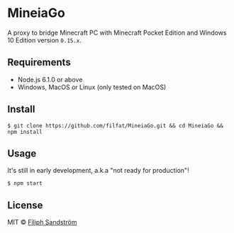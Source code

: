 # MineiaGo

A proxy to bridge Minecraft PC with Minecraft Pocket Edition and Windows 10 Edition version ```0.15.x```.

## Requirements
* Node.js 6.1.0 or above
* Windows, MacOS or Linux (only tested on MacOS)

## Install
```
$ git clone https://github.com/filfat/MineiaGo.git && cd MineiaGo && npm install
```

## Usage
It's still in early development, a.k.a "not ready for production"!
```
$ npm start
```

## License
MIT © [Filiph Sandström](https://www.filiphsandstrom.com)
